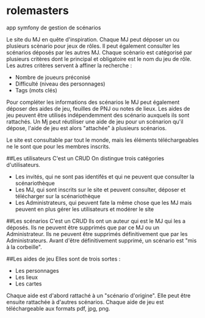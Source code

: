 # rolemasters
app symfony de gestion de scénarios

Le site du MJ en quête d'inspiration.
Chaque MJ peut déposer un ou plusieurs scènario pour jeux de rôles. Il peut également consulter les scénarios déposés par les autres MJ.
Chaque scènario est catégorisé par plusieurs critères dont le principal et obligatoire est le nom du jeu de rôle.
Les autres critères servent à affiner la recherche :
  - Nombre de joueurs préconisé
  - Difficulté (niveau des personnages)
  - Tags (mots clés)

Pour compléter les informations des scénarios le MJ peut également déposer des aides de jeu, feuilles de PNJ ou notes de lieux. 
Les aides de jeu peuvent être utilisés indépendemment des scénario auxquels ils sont rattachés.
Un Mj peut réutiliser une aide de jeu pour un scénarion qu'il dépose, l'aide de jeu est alors "attachée" à plusieurs scénarios.

Le site est consultable par tout le monde, mais les éléments téléchargeables ne le sont que pour les membres inscrits.

##Les utilisateurs
C'est un CRUD
On distingue trois catégories d'utilisateurs. 
  - Les invités, qui ne sont pas identifés et qui ne peuvent que consulter la scénariothèque
  - Les MJ, qui sont inscrits sur le site et peuvent consulter, déposer et télécharger sur la scénariothèque
  - Les Administrateurs, qui peuvent fate la même chose que les MJ mais peuvent en plus gérer les utilisateurs et modérer le site

##Les scénarios
C'est un CRUD
Ils ont un auteur qui est le MJ qui les a déposés. Ils ne peuvent être supprimés que par ce MJ ou un Administrateur.
Ils ne peuvent être supprimés définitivement que par les Administrateurs. Avant d'être définitivement supprimé, un scénario est "mis à la corbeille".

##Les aides de jeu
Elles sont de trois sortes :
  - Les personnages
  - Les lieux
  - Les cartes

Chaque aide est d'abord rattaché à un "scénario d'origine". Elle peut être ensuite rattachée à d'autres scénarios.
Chaque aide de jeu est téléchargeable aux formats pdf, jpg, png.
